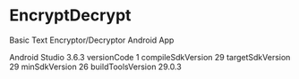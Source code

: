 # EncryptDecrypt
Basic Text Encryptor/Decryptor Android App

Android Studio 3.6.3
versionCode 1
compileSdkVersion 29
targetSdkVersion 29
minSdkVersion 26
buildToolsVersion 29.0.3
